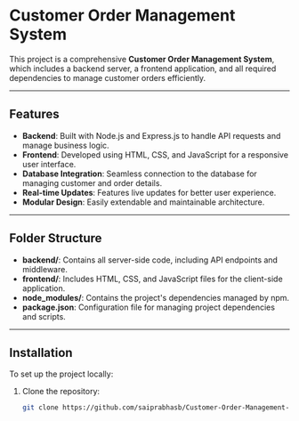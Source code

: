 # Customer Order Management System

This project is a comprehensive **Customer Order Management System**, which includes a backend server, a frontend application, and all required dependencies to manage customer orders efficiently.

---

## Features

- **Backend**: Built with Node.js and Express.js to handle API requests and manage business logic.
- **Frontend**: Developed using HTML, CSS, and JavaScript for a responsive user interface.
- **Database Integration**: Seamless connection to the database for managing customer and order details.
- **Real-time Updates**: Features live updates for better user experience.
- **Modular Design**: Easily extendable and maintainable architecture.

---

## Folder Structure

- **backend/**: Contains all server-side code, including API endpoints and middleware.
- **frontend/**: Includes HTML, CSS, and JavaScript files for the client-side application.
- **node_modules/**: Contains the project's dependencies managed by npm.
- **package.json**: Configuration file for managing project dependencies and scripts.

---

## Installation

To set up the project locally:

1. Clone the repository:
   ```bash
   git clone https://github.com/saiprabhasb/Customer-Order-Management-System.git
